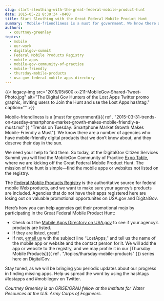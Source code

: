 ```yaml
---
slug: start-sleuthing-with-the-great-federal-mobile-product-hunt
date: 2015-05-21 8:30:34 -0400
title: Start Sleuthing with the Great Federal Mobile Product Hunt
summary: 'Mobile-friendliness is a must for government. We know there are a number of agencies who have mobile-friendly digital products that we don’t know about, and they deserve their day in the sun. We need your help to find them. So today, at the DigitalGov Citizen Services Summit you will find the MobileGov Community of Practice'
authors:
  - courtney-greenley
topics:
  - mobile
  - our-work
  - digitalgov-summit
  - Federal Mobile Products Registry
  - mobile-apps
  - mobile-gov-community-of-practice
  - mobile-friendly
  - thursday-mobile-products
  - usa-gov-federal-mobile-apps-directory
---
```


{{< legacy-img src="2015/05/600-x-211-MobileGov-Shared-Tweet-Photo.jpg" alt="The Digital Gov Hunters of the Lost Apps Twitter promo graphic, inviting users to Join the Hunt and use the Lost Apps hashtag." caption="" >}} 

Mobile-friendliness is a [must for government]({{ ref . "2015-03-31-trends-on-tuesday-smartphone-market-growth-makes-mobile-friendly-a-must.md" }} "Trends on Tuesday: Smartphone Market Growth Makes Mobile-Friendly a Must"). We know there are a number of agencies who have mobile-friendly digital products that we don’t know about, and they deserve their day in the sun.

We need your help to find them. So today, at the DigitalGov Citizen Services Summit you will find the MobileGov Community of Practice [Expo Table](https://summit.digitalgov.gov/expo/), where we are kicking off the Great Federal Mobile Product Hunt. The mission of the hunt is simple—find the mobile apps or websites not listed on the registry.

The [Federal Mobile Products Registry](http://apps.usa.gov/register) is the authoritative source for federal mobile Web products, and we want to make sure your agency’s products are included. Agencies that do not have their apps registered here are losing out on valuable promotional opportunites on USA.gov and DigitalGov.

Here’s how you can help agencies get their promotional mojo by participating in the Great Federal Mobile Product Hunt:

  * Check out the [Mobile Apps Directory on USA.gov](http://www.usa.gov/mobileapps.shtml) to see if your agency&#8217;s products are listed.
  * If they are listed, great!
  * If not, [email us](mailto:digitalgov@gsa.gov) with the subject line “LostApps,” and tell us the name of the mobile app or website and the contact person for it. We will add the app or website to the registry, and we may profile it in our [Thursday Mobile Products]({{ ref . "/topics/thursday-mobile-products" }}) series here on DigitalGov.

Stay tuned, as we will be bringing you periodic updates about our progress in finding missing apps. Help us spread the word by using the hashtags #lostapps and #mobilegov on Twitter.

_Courtney Greenley is an ORISE/ORAU fellow at the Institute for Water Resources at the U.S. Army Corps of Engineers._